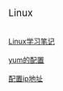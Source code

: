 <font  style="font-size: 19px">Linux</font>
<br>
<br>
<br>
<a href="./Linux/Linux学习笔记" class="a_style">Linux学习笔记</a>
<br>
<br>
<a href="./Linux/yum的配置" class="a_style">yum的配置</a>
<br>
<br>
<a href="./Linux/配置ip地址" class="a_style">配置ip地址</a>
